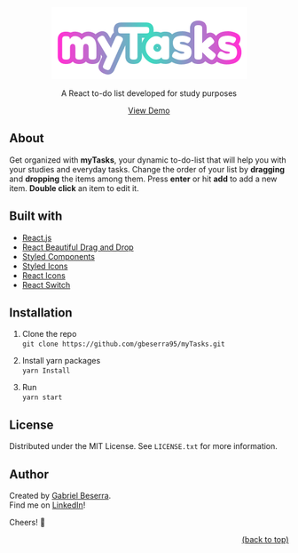 <div align="center">
    <img src="/src/assets/logo/myTasks.png" alt="myTasks logo" />
    <p>A React to-do list developed for study purposes</p>
</div>

<div align="center">
    <a href="#">View Demo</a>
</div>

## About

Get organized with **myTasks**, your dynamic to-do-list that will help you with your studies and everyday tasks. Change the order of your list by **dragging** and **dropping** the items among them. Press **enter** or hit **add** to add a new item. **Double click** an item to edit it.

## Built with

- [React.js](https://pt-br.reactjs.org/)
- [React Beautiful Drag and Drop](https://github.com/atlassian/react-beautiful-dnd)
- [Styled Components](https://styled-components.com/)
- [Styled Icons](https://styled-icons.dev/)
- [React Icons](https://react-icons.github.io/react-icons/)
- [React Switch](https://github.com/markusenglund/react-switch)

## Installation

1. Clone the repo<br>
   `git clone https://github.com/gbeserra95/myTasks.git`

2. Install yarn packages<br>
   `yarn Install`

3. Run<br>
   `yarn start`

## License

Distributed under the MIT License.
See `LICENSE.txt` for more information.

## Author

Created by [Gabriel Beserra](https://github.com/gbeserra95).<br>
Find me on [LinkedIn](https://www.linkedin.com/in/-gabrielbeserra/)!

Cheers! 🍻

<div align="right">
    <a href="#">(back to top)</a>
</div>
